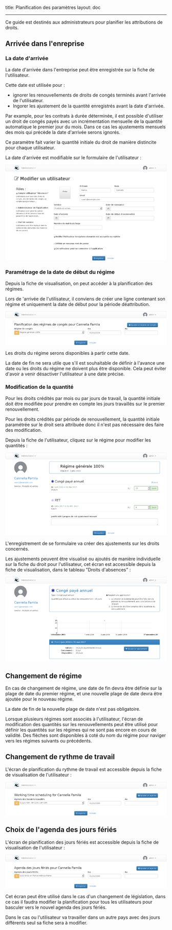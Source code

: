 title: Planification des paramètres
layout: doc

---

Ce guide est destinés aux administrateurs pour planifier les attributions de droits.

## Arrivée dans l'enreprise

### La date d'arrivée

La date d'arrivée dans l'entreprise peut être enregistrée sur la fiche de l'utilisateur.

Cette date est utilisée pour :

* ignorer les renouvellements de droits de congés terminés avant l'arrivée de l'utilisateur.
* Ingorer les ajustement de la quantité enregistrés avant la date d'arrivée.

Par example, pour les contrats à durée déterminée, il est possible d'utiliser un droit
de congés payés avec un incrémentation mensuelle de la quantité automatique le premier
jour du mois. Dans ce cas les ajustements mensuels des mois qui précède la date d'arrivée
serons ignorés.

Ce paramètre fait varier la quantité initiale du droit de manière distincite pour chaque
utilisateur.

La date d'arrivée est modifiable sur le formulaire de l'utilisateur :

![Modification d'un utilisateur](images/user-account-edit.png)



### Paramétrage de la date de début du régime

Depuis la fiche de visualisation, on peut accéder à la planification des régimes.

Lors de 'arrivée de l'utilisateur, il conviens de créer une ligne contenant son régime
et uniquement la date de début pour la période déattribution.

![Modification d'un utilisateur](images/user-account-collections.png)

Les droits du régime serons disponibles à partir cette date.

La date de fin ne sera utile que s'il est souhaitable de définir à l'avance une date
ou les droits du régime ne doivent plus être disponible. Cela peut éviter d'avoir
a venir désactiver l'utilisateur à une date précise.


### Modification de la quantité

Pour les droits crédités par mois ou par jours de travail, la quantité initiale doit être modifiée pour prendre en compte les jours travaillés sur le premier renouvellement.

Pour les droits crédités par période de renouvellement, la quantité initiale paramétrée sur le droit sera attribuée donc il n'est pas nécessaire des faire des modification.

Depuis la fiche de l'utilisateur, cliquez sur le régime pour modifier les quantités :

![Modification d'un utilisateur](images/user-account-renewalquantity.png)

L'enregistrement de se formulaire va créer des ajustements sur les droits concernés.

Les ajustements peuvent être visualisé ou ajoutés de manière individuelle sur la fiche
du droit pour l'utilisateur, cet écran est accessible depuis la fiche de visualisation, dans le tableau "Droits d'absences" :

![Modification d'un utilisateur](images/user-account-annual-leave.png)


## Changement de régime

En cas de changement de régime, une date de fin devra être définie sur la plage de date du premier régime, et une nouvelle plage de date devra être ajoutée pour le nouveau régime.

La date de fin de la nouvelle plage de date n'est pas obligatoire.

Lorsque plusieurs régimes sont associés à l'utilisateur, l'écran de modification
des quantités sur les renouvellements peut être utilisé pour définir les quantités
sur les régimes qui ne sont pas encore en cours de validité. Des flèches sont disponibles à coté du nom du régime pour naviger vers les régimes suivants ou précédents.

## Changement de rythme de travail

L'écran de planification du rythme de travail est accessible depuis la fiche de visualisation de l'utilisateur :

![Modification d'un utilisateur](images/user-account-schedulecalendars.png)

## Choix de l'agenda des jours fériés

L'écran de planification des jours fériés est accessible depuis la fiche de visualisation de l'utilisateur :

![Modification d'un utilisateur](images/user-account-nwdayscalendars.png)

Cet écran peut être utilisé dans le cas d'un changement de législation, dans ce
cas il faudra modifier la planification pour tous les utilisateurs pour basculer vers le nouvel agenda des jours fériés.

Dans le cas ou l'utilisateur va travailler dans un autre pays avec des jours différents seul sa fiche sera à modifier.
